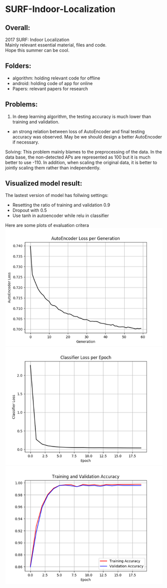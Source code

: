 # SURF-Indoor-Localization

## Overall:
2017 SURF: Indoor Localization </br>
Mainly relevant essential material, files and code. </br>
Hope this summer can be cool. </br>


## Folders:
- algorithm: holding relevant code for offline
- android: holding code of app for online
- Papers: relevant papers for research

## Problems:
1. In deep learning algorithm, the testing accuracy is much lower than training and validation.
- an strong relation between loss of AutoEncoder and final testing accuracy was observed. May be we should design a better AutoEncoder if necessary. 


Solving: This problem mainly blames to the preprocessing of the data. In the data base, the non-detected APs are represented as 100 but it is much better to use -110. In addition, when scaling the original data, it is better to jointly scaling them rather than independently. 

## Visualized model result:

The lastest version of model has follwing settings:
- Resetting the ratio of training and validation 0.9
- Dropout with 0.5
- Use tanh in autoencoder while relu in classifier

Here are some plots of evaluation critera
![SAE_loss](./img/SAE_loss_tanh.png)
![classifier_loss](./img/classifier_loss_tanh.png)
![classifier_acc](./img/classifier_acc_tanh.png)